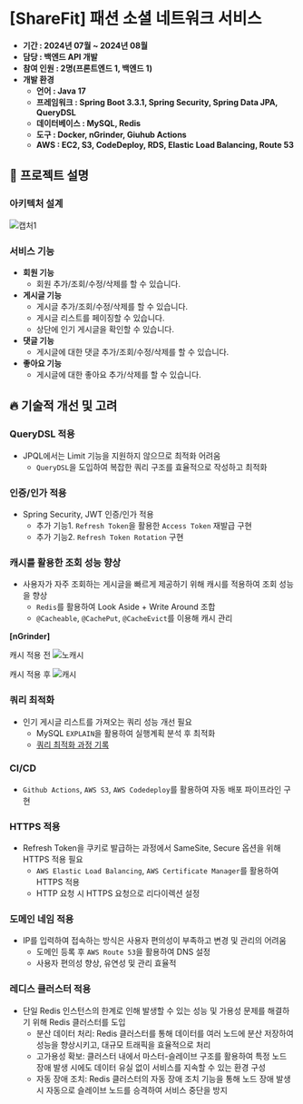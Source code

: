 # [ShareFit] 패션 소셜 네트워크 서비스
- **기간 : 2024년 07월 ~ 2024년 08월**
- **담당 : 백엔드 API 개발**
- **참여 인원 : 2명(프론트엔드 1, 백엔드 1)**
- **개발 환경**
    - **언어 : Java 17**
    - **프레임워크 : Spring Boot 3.3.1, Spring Security, Spring Data JPA, QueryDSL**
    - **데이터베이스 : MySQL, Redis**
    - **도구 : Docker, nGrinder, Giuhub Actions**
    - **AWS : EC2, S3, CodeDeploy, RDS, Elastic Load Balancing, Route 53**

## :mag_right: 프로젝트 설명

### 아키텍처 설계
![캡처1](https://github.com/user-attachments/assets/dc1d5b29-aabe-4f72-998b-1b0b3ce3655f)

### 서비스 기능
- **회원 기능**
    - 회원 추가/조회/수정/삭제를 할 수 있습니다.
- **게시글 기능**
    - 게시글 추가/조회/수정/삭제를 할 수 있습니다.
    - 게시글 리스트를 페이징할 수 있습니다.
    - 상단에 인기 게시글을 확인할 수 있습니다.
- **댓글 기능**
    - 게시글에 대한 댓글 추가/조회/수정/삭제를 할 수 있습니다.
- **좋아요 기능**
    - 게시글에 대한 좋아요 추가/삭제를 할 수 있습니다.
 
## :fire: 기술적 개선 및 고려

### QueryDSL 적용
- JPQL에서는 Limit 기능을 지원하지 않으므로 최적화 어려움
    - `QueryDSL`을 도입하여 복잡한 쿼리 구조를 효율적으로 작성하고 최적화

### 인증/인가 적용
- Spring Security, JWT 인증/인가 적용
    - 추가 기능1. `Refresh Token`을 활용한 `Access Token` 재발급 구현
    - 추가 기능2. `Refresh Token Rotation` 구현
      
### 캐시를 활용한 조회 성능 향상
- 사용자가 자주 조회하는 게시글을 빠르게 제공하기 위해 캐시를 적용하여 조회 성능을 향상
    - `Redis`를 활용하여 Look Aside + Write Around 조합
    - `@Cacheable`, `@CachePut`, `@CacheEvict`를 이용해 캐시 관리

**[nGrinder]**

캐시 적용 전
![노캐시](https://github.com/user-attachments/assets/7731ff28-524d-4674-b1cb-6b58fbd63b45)

캐시 적용 후
![캐시](https://github.com/user-attachments/assets/3f96330e-8db2-4ce8-a1f1-ab40f13d42a3)

### 쿼리 최적화
- 인기 게시글 리스트를 가져오는 쿼리 성능 개선 필요
    - MySQL `EXPLAIN`을 활용하여 실행계획 분석 후 최적화
    - [쿼리 최적화 과정 기록](https://velog.io/@gcael/MySQL-%EC%BF%BC%EB%A6%AC-%EC%B5%9C%EC%A0%81%ED%99%94-qs9vrhhi)

### CI/CD
- `Github Actions`, `AWS S3`, `AWS Codedeploy`를 활용하여 자동 배포 파이프라인 구현

### HTTPS 적용
- Refresh Token을 쿠키로 발급하는 과정에서 SameSite, Secure 옵션을 위해 HTTPS 적용 필요
    - `AWS Elastic Load Balancing`, `AWS Certificate Manager`를 활용하여 HTTPS 적용
    - HTTP 요청 시 HTTPS 요청으로 리다이렉션 설정

### 도메인 네임 적용
- IP를 입력하여 접속하는 방식은 사용자 편의성이 부족하고 변경 및 관리의 어려움
    - 도메인 등록 후 `AWS Route 53`을 활용하여 DNS 설정
    - 사용자 편의성 향상, 유연성 및 관리 효율적

### 레디스 클러스터 적용
- 단일 Redis 인스턴스의 한계로 인해 발생할 수 있는 성능 및 가용성 문제를 해결하기 위해 Redis 클러스터를 도입
    - 분산 데이터 처리: Redis 클러스터를 통해 데이터를 여러 노드에 분산 저장하여 성능을 향상시키고, 대규모 트래픽을 효율적으로 처리
    - 고가용성 확보: 클러스터 내에서 마스터-슬레이브 구조를 활용하여 특정 노드 장애 발생 시에도 데이터 유실 없이 서비스를 지속할 수 있는 환경 구성
    - 자동 장애 조치: Redis 클러스터의 자동 장애 조치 기능을 통해 노드 장애 발생 시 자동으로 슬레이브 노드를 승격하여 서비스 중단을 방지

